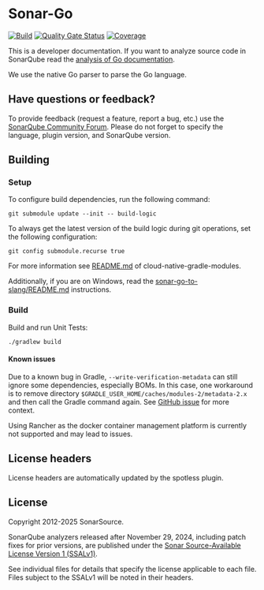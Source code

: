 # Sonar-Go

[![Build](https://github.com/SonarSource/sonar-go-enterprise/actions/workflows/build.yml/badge.svg?branch=master)](https://github.com/SonarSource/sonar-go-enterprise/actions/workflows/build.yml)
[![Quality Gate Status](https://sonarcloud.io/api/project_badges/measure?project=SonarSource_sonar-go&metric=alert_status)](https://sonarcloud.io/summary/new_code?id=SonarSource_sonar-go)
[![Coverage](https://sonarcloud.io/api/project_badges/measure?project=SonarSource_sonar-go&metric=coverage)](https://sonarcloud.io/summary/new_code?id=SonarSource_sonar-go)

This is a developer documentation. If you want to analyze source code in SonarQube read the [analysis of Go documentation](https://docs.sonarqube.org/latest/analysis/languages/go/).

We use the native Go parser to parse the Go language.

## Have questions or feedback?

To provide feedback (request a feature, report a bug, etc.) use the [SonarQube Community Forum](https://community.sonarsource.com/). Please do not forget to specify the language, plugin version, and SonarQube version.

## Building

### Setup

To configure build dependencies, run the following command:

```shell
git submodule update --init -- build-logic
```

To always get the latest version of the build logic during git operations, set the following configuration:

```shell
git config submodule.recurse true
```

For more information see [README.md](https://github.com/SonarSource/cloud-native-gradle-modules/blob/master/README.md) of cloud-native-gradle-modules.

Additionally, if you are on Windows, read the [sonar-go-to-slang/README.md](sonar-go-to-slang/README.md) instructions.


### Build
Build and run Unit Tests:

```shell
./gradlew build
```

#### Known issues
Due to a known bug in Gradle, `--write-verification-metadata` can still ignore some dependencies, especially BOMs.
In this case, one workaround is to remove directory `$GRADLE_USER_HOME/caches/modules-2/metadata-2.x` and then call the Gradle command again.
See [GitHub issue](https://github.com/gradle/gradle/issues/20194#issuecomment-1652095447) for more context.

Using Rancher as the docker container management platform is currently not supported and may lead to issues.

## License headers

License headers are automatically updated by the spotless plugin.

## License

Copyright 2012-2025 SonarSource.

SonarQube analyzers released after November 29, 2024, including patch fixes for prior versions,
are published under the [Sonar Source-Available License Version 1 (SSALv1)](LICENSE.txt).

See individual files for details that specify the license applicable to each file.
Files subject to the SSALv1 will be noted in their headers.
